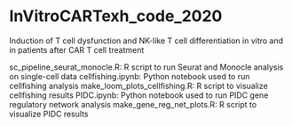 # InVitroCARTexh_code_2020
Induction of T cell dysfunction and NK-like T cell differentiation in vitro and in patients after CAR T cell treatment

sc_pipeline_seurat_monocle.R: R script to run Seurat and Monocle analysis on single-cell data
cellfishing.ipynb: Python notebook used to run cellfishing analysis
make_loom_plots_cellfishing.R: R script to visualize cellfishing results
PIDC.ipynb: Python notebook used to run PIDC gene regulatory network analysis
make_gene_reg_net_plots.R: R script to visualize PIDC results
